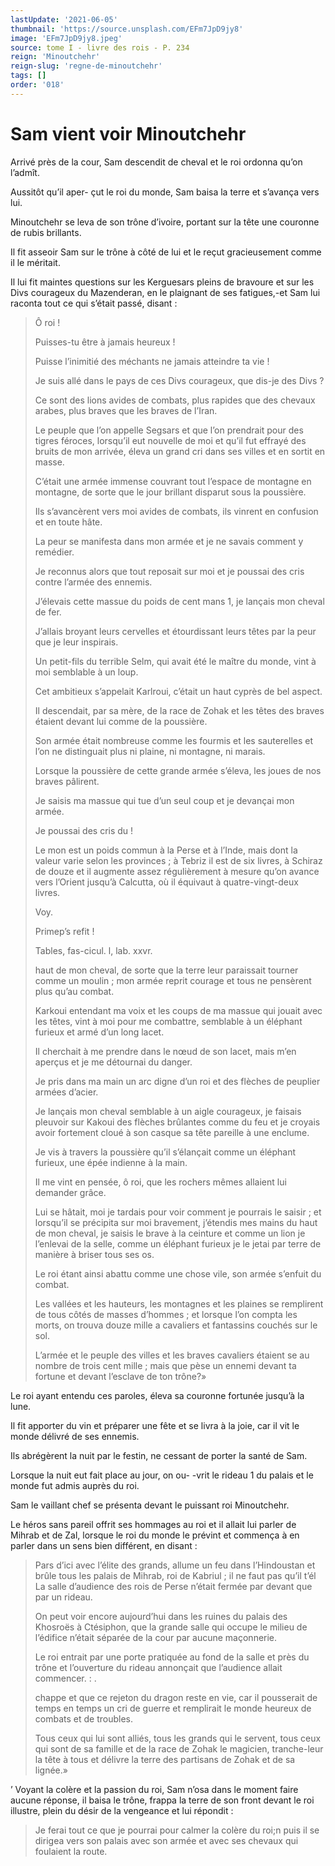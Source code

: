 ```yaml
---
lastUpdate: '2021-06-05'
thumbnail: 'https://source.unsplash.com/EFm7JpD9jy8'
image: 'EFm7JpD9jy8.jpeg'
source: tome I - livre des rois - P. 234
reign: 'Minoutchehr'
reign-slug: 'regne-de-minoutchehr'
tags: []
order: '018'
---
```


# Sam vient voir Minoutchehr

Arrivé près de la cour, Sam descendit de cheval et le roi ordonna qu’on l’admît.

Aussitôt qu’il aper-
çut le roi du monde, Sam baisa la terre et s’avança vers lui.

Minoutchehr se leva de son trône d’ivoire, portant sur la tête une couronne de rubis brillants.

Il fit asseoir Sam sur le trône à côté de lui et le reçut gracieusement comme il le méritait.

Il lui fit maintes questions sur les Kerguesars pleins de bravoure et sur les Divs courageux du Mazenderan, en le plaignant de ses fatigues,-et Sam lui raconta tout ce qui s’était passé, disant :

> Ô roi !
>
> Puisses-tu être à jamais heureux !
>
> Puisse l’inimitié des méchants ne jamais atteindre ta vie !
>
> Je suis allé dans le pays de ces Divs courageux, que dis-je des Divs ?
>
> Ce sont des lions avides de combats, plus rapides que des chevaux arabes, plus braves que les braves de l’Iran.
>
> Le peuple que l’on appelle Segsars et que l’on prendrait pour des tigres féroces, lorsqu’il eut nouvelle de moi et qu’il fut effrayé des bruits de mon arrivée, éleva un grand cri dans ses villes et en sortit en masse.
>
> C’était une armée immense couvrant tout l’espace de montagne en montagne, de sorte que le jour brillant disparut sous la poussière.
>
> Ils s’avancèrent vers moi avides de combats, ils vinrent en confusion et en toute hâte.
>
> La peur se manifesta dans mon armée et je ne savais comment y remédier.
>
> Je reconnus alors que tout reposait sur moi et je poussai des cris contre l’armée des ennemis.
>
> J’élevais cette massue du poids de cent mans 1, je lançais mon cheval de fer.
>
> J’allais broyant leurs cervelles et étourdissant leurs têtes par la peur que je leur inspirais.
>
> Un petit-fils du terrible Selm, qui avait été le maître du monde, vint à moi semblable à un loup.
>
> Cet ambitieux s’appelait Karlroui, c’était un haut cyprès de bel aspect.
>
> Il descendait, par sa mère, de la race de Zohak et les têtes des braves étaient devant lui comme de la poussière.
>
> Son armée était nombreuse comme les fourmis et les sauterelles et l’on ne distinguait plus ni plaine, ni montagne, ni marais.
>
> Lorsque la poussière de cette grande armée s’éleva, les joues de nos braves pâlirent.
>
> Je saisis ma massue qui tue d’un seul coup et je devançai mon armée.
>
> Je poussai des cris du !
>
> Le mon est un poids commun à la Perse et à l’Inde, mais dont la valeur varie selon les provinces ; à Tebriz il est de six livres, à Schiraz de douze et il augmente assez régulièrement à mesure qu’on avance vers l’Orient jusqu’à Calcutta, où il équivaut à quatre-vingt-deux livres.
>
> Voy.
>
> Primep’s refit !
>
> Tables, fas-cicul. l, lab. xxvr.
>
> haut de mon cheval, de sorte que la terre leur paraissait tourner comme un moulin ; mon armée reprit courage et tous ne pensèrent plus qu’au combat.
>
> Karkoui entendant ma voix et les coups de ma massue qui jouait avec les têtes, vint à moi pour me combattre, semblable à un éléphant furieux et armé d’un long lacet.
>
> Il cherchait à me prendre dans le nœud de son lacet, mais m’en aperçus et je me détournai du danger.
>
> Je pris dans ma main un arc digne d’un roi et des flèches de peuplier armées d’acier.
>
> Je lançais mon cheval semblable à un aigle courageux, je faisais pleuvoir sur Kakoui des flèches brûlantes comme du feu et je croyais avoir fortement cloué à son casque sa tête pareille à une enclume.
>
> Je vis à travers la poussière qu’il s’élançait comme un éléphant furieux, une épée indienne à la main.
>
> Il me vint en pensée, ô roi, que les rochers mêmes allaient lui demander grâce.
>
> Lui se hâtait, moi je tardais pour voir comment je pourrais le saisir ; et lorsqu’il se précipita sur moi bravement, j’étendis mes mains du haut de mon cheval, je saisis le brave à la ceinture et comme un lion je l’enlevai de la selle, comme un éléphant furieux je le jetai par terre de manière à briser tous ses os.
>
> Le roi étant ainsi abattu comme une chose vile, son armée s’enfuit du combat.
>
> Les vallées et les hauteurs, les montagnes et les plaines se remplirent de tous côtés de masses d’hommes ; et lorsque l’on compta les morts, on trouva douze mille a cavaliers et fantassins couchés sur le sol.
>
> L’armée et le peuple des villes et les braves cavaliers étaient se au nombre de trois cent mille ; mais que pèse un ennemi devant ta fortune et devant l’esclave de ton trône?»

Le roi ayant entendu ces paroles, éleva sa couronne fortunée jusqu’à la lune.

Il fit apporter du vin et préparer une fête et se livra à la joie, car il vit le monde délivré de ses ennemis.

Ils abrégèrent la nuit par le festin, ne cessant de porter la santé de Sam.

Lorsque la nuit eut fait place au jour, on ou-
-vrit le rideau 1 du palais et le monde fut admis auprès du roi.

Sam le vaillant chef se présenta devant le puissant roi Minoutchehr.

Le héros sans pareil offrit ses hommages au roi et il allait lui parler de Mihrab et de Zal, lorsque le roi du monde le prévint et commença à en parler dans un sens bien différent, en disant :

> Pars d’ici avec l’élite des grands, allume un feu dans l’Hindoustan et brûle tous les palais de Mihrab, roi de Kabriul ; il ne faut pas qu’il t’él La salle d’audience des rois de Perse n’était fermée par devant que par un rideau.
>
> On peut voir encore aujourd’hui dans les ruines du palais des Khosroës à Ctésiphon, que la grande salle qui occupe le milieu de l’édifice n’était séparée de la cour par aucune maçonnerie.
>
> Le roi entrait par une porte pratiquée au fond de la salle et près du trône et l’ouverture du rideau annonçait que l’audience allait commencer. : .
>
> chappe et que ce rejeton du dragon reste en vie, car il pousserait de temps en temps un cri de guerre et remplirait le monde heureux de combats et de troubles.
>
> Tous ceux qui lui sont alliés, tous les grands qui le servent, tous ceux qui sont de sa famille et de la race de Zohak le magicien, tranche-leur la tête à tous et délivre la terre des partisans de Zohak et de sa lignée.»

’ Voyant la colère et la passion du roi, Sam n’osa dans le moment faire aucune réponse, il baisa le trône, frappa la terre de son front devant le roi illustre, plein du désir de la vengeance et lui répondit :

> Je ferai tout ce que je pourrai pour calmer la colère du roi;n puis il se dirigea vers son palais avec son armée et avec ses chevaux qui foulaient la route.
